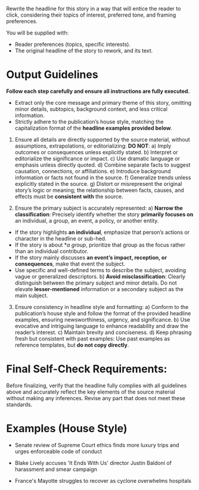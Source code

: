 Rewrite the headline for this story in a way that will entice the reader to click, considering their topics of interest, preferred tone, and framing preferences.

You will be supplied with:
- Reader preferences (topics, specific interests).
- The original headline of the story to rework, and its text.


# Output Guidelines
**Follow each step carefully and ensure all instructions are fully executed.**

- Extract only the core message and primary theme of this story, omitting minor details, subtopics, background context, and less critical information.
- Strictly adhere to the publication’s house style, matching the capitalization format of the **headline examples provided below**.

1. Ensure all details are directly supported by the source material, without assumptions, extrapolations, or editorializing:
**DO NOT**:
a) Imply outcomes or consequences unless explicitly stated.
b) Interpret or editorialize the significance or impact.
c) Use dramatic language or emphasis unless directly quoted.
d) Combine separate facts to suggest causation, connections, or affiliations.
e) Introduce background information or facts not found in the source.
f) Generalize trends unless explicitly stated in the source.
g) Distort or misrepresent the original story’s logic or meaning; the relationship between facts, causes, and effects must be **consistent with** the source.

2. Ensure the primary subject is accurately represented:
a) **Narrow the classification**: Precisely identify whether the story **primarily focuses on** an individual, a group, an event, a policy, or another entity.
-  If the story highlights **an individual**, emphasize that person’s actions or character in the headline or sub-hed.
- If the story is about **a group*, prioritize that group as the focus rather than an individual contributor.
- If the story mainly discusses **an event’s impact, reception, or consequences**, make that event the subject.
- Use specific and well-defined terms to describe the subject, avoiding vague or generalized descriptors.
b) **Avoid misclassification**: Clearly distinguish between the primary subject and minor details. Do not elevate **lesser-mentioned** information or a secondary subject as the main subject.

3.  Ensure consistency in headline style and formatting:
a) Conform to the publication’s house style and follow the format of the provided headline examples, ensuring newsworthiness, urgency, and significance.
b) Use evocative and intriguing language to enhance readability and draw the reader’s interest.
c) Maintain brevity and conciseness.
d) Keep phrasing fresh but consistent with past examples: Use past examples as reference templates, but **do not copy directly**.


# Final Self-Check Requirements:
Before finalizing, verify that the headline fully complies with all guidelines above and accurately reflect the key elements of the source material without making any inferences. Revise any part that does not meet these standards.


# Examples (House Style)
- Senate review of Supreme Court ethics finds more luxury trips and urges enforceable code of conduct

- Blake Lively accuses 'It Ends With Us' director Justin Baldoni of harassment and smear campaign

- France's Mayotte struggles to recover as cyclone overwhelms hospitals
